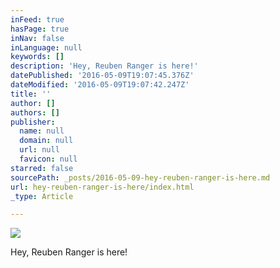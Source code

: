 ```yaml
---
inFeed: true
hasPage: true
inNav: false
inLanguage: null
keywords: []
description: 'Hey, Reuben Ranger is here!'
datePublished: '2016-05-09T19:07:45.376Z'
dateModified: '2016-05-09T19:07:42.247Z'
title: ''
author: []
authors: []
publisher:
  name: null
  domain: null
  url: null
  favicon: null
starred: false
sourcePath: _posts/2016-05-09-hey-reuben-ranger-is-here.md
url: hey-reuben-ranger-is-here/index.html
_type: Article

---
```

![](https://the-grid-user-content.s3-us-west-2.amazonaws.com/a88aa7bc-5922-4a4c-ab4e-8be29e9e0e7f.jpg)

Hey, Reuben Ranger is here!